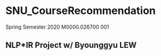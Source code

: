 # SNU_CourseRecommendation
Spring Semester 2020 M0000.026700 001
## NLP*IR Project w/ Byounggyu LEW
